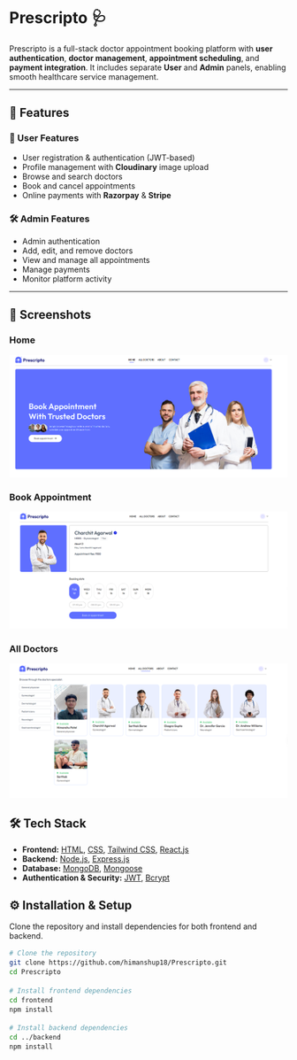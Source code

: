 # Prescripto 🩺

Prescripto is a full-stack doctor appointment booking platform with **user authentication**, **doctor management**, **appointment scheduling**, and **payment integration**. It includes separate **User** and **Admin** panels, enabling smooth healthcare service management.

---

## 🚀 Features

### 👤 User Features
- User registration & authentication (JWT-based)
- Profile management with **Cloudinary** image upload
- Browse and search doctors
- Book and cancel appointments
- Online payments with **Razorpay** & **Stripe**

### 🛠 Admin Features
- Admin authentication
- Add, edit, and remove doctors
- View and manage all appointments
- Manage payments
- Monitor platform activity

---

## 📸 Screenshots

### **Home**
![Home](Home.png)

### **Book Appointment**
![Book Appointment](BookAppointment.png)

### **All Doctors**
![All Doctors](Doctors.png)


## 🛠 Tech Stack

- **Frontend:** [HTML](https://developer.mozilla.org/en-US/docs/Web/HTML), [CSS](https://developer.mozilla.org/en-US/docs/Web/CSS), [Tailwind CSS](https://tailwindcss.com/), [React.js](https://react.dev/)  
- **Backend:** [Node.js](https://nodejs.org/), [Express.js](https://expressjs.com/)  
- **Database:** [MongoDB](https://www.mongodb.com/), [Mongoose](https://mongoosejs.com/)  
- **Authentication & Security:** [JWT](https://jwt.io/), [Bcrypt](https://github.com/kelektiv/node.bcrypt.js/)


## ⚙️ Installation & Setup

Clone the repository and install dependencies for both frontend and backend.

```bash
# Clone the repository
git clone https://github.com/himanshup18/Prescripto.git
cd Prescripto

# Install frontend dependencies
cd frontend
npm install

# Install backend dependencies
cd ../backend
npm install

